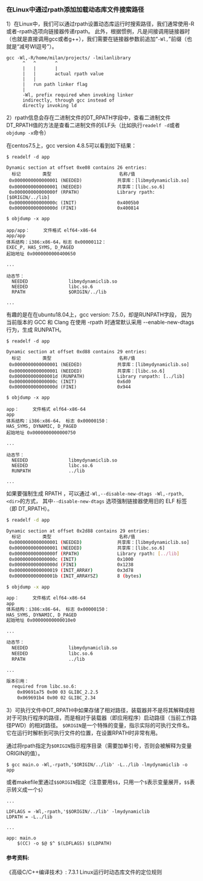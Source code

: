 ### 在Linux中通过rpath添加加载动态库文件搜索路径

1）在Linux中，我们可以通过rpath设置动态库运行时搜索路径，我们通常使用-R或者-rpath选项向链接器传递rpath。
此外，根据惯例，凡是间接调用链接器时（也就是直接调用gcc或者g++），我们需要在链接器参数前追加“`-Wl,`”前缀（也就是“减号Wl逗号”）。

```shell
gcc -Wl,-R/home/milan/projects/ -lmilanlibrary
      ^   ^       ^
      |   |       |
      |   |       actual rpath value
      |   |
      |   run path linker flag
      |
      -Wl, prefix required when invoking linker
      indirectly, through gcc instead of 
      directly invoking ld
```

2）rpath信息会存在二进制文件的DT_RPATH字段中，查看二进制文件DT_RPATH值的方法是查看二进制文件的ELF头（比如执行`readelf -d`或者`objdump -x`命令）

在centos7.5上，gcc version 4.8.5可以看到如下结果：

```shell
$ readelf -d app 

Dynamic section at offset 0xe08 contains 26 entries:
  标记        类型                         名称/值
 0x0000000000000001 (NEEDED)             共享库：[libmydynamiclib.so]
 0x0000000000000001 (NEEDED)             共享库：[libc.so.6]
 0x000000000000000f (RPATH)              Library rpath: [$ORIGIN/../lib]
 0x000000000000000c (INIT)               0x4005b0
 0x000000000000000d (FINI)               0x400814

```

```shell
$ objdump -x app

app/app：     文件格式 elf64-x86-64
app/app
体系结构：i386:x86-64，标志 0x00000112：
EXEC_P, HAS_SYMS, D_PAGED
起始地址 0x0000000000400650

...

动态节：
  NEEDED               libmydynamiclib.so
  NEEDED               libc.so.6
  RPATH                $ORIGIN/../lib

...
```

有趣的是在在ubuntu18.04上，gcc version: 7.5.0，却是RUNPATH字段，
因为当前版本的 GCC 和 Clang 在使用 -rpath 时通常默认采用 --enable-new-dtags 行为，生成 RUNPATH。

```shell
$ readelf -d app 

Dynamic section at offset 0xd88 contains 29 entries:
  标记        类型                         名称/值
 0x0000000000000001 (NEEDED)             共享库：[libmydynamiclib.so]
 0x0000000000000001 (NEEDED)             共享库：[libc.so.6]
 0x000000000000001d (RUNPATH)            Library runpath: [../lib]
 0x000000000000000c (INIT)               0x6d0
 0x000000000000000d (FINI)               0x944
```

```shell
$ objdump -x app

app：     文件格式 elf64-x86-64
app
体系结构：i386:x86-64， 标志 0x00000150：
HAS_SYMS, DYNAMIC, D_PAGED
起始地址 0x0000000000000750

...

动态节：
  NEEDED               libmydynamiclib.so
  NEEDED               libc.so.6
  RUNPATH              ../lib

...

```

如果要强制生成 RPATH ，可以通过`-Wl,--disable-new-dtags -Wl,-rpath,<dir>`的方式，
其中`--disable-new-dtags` 选项强制链接器使用旧的 ELF 标签（即 DT_RPATH）。

```bash
$ readelf -d app

Dynamic section at offset 0x2d88 contains 29 entries:
  标记        类型                         名称/值
 0x0000000000000001 (NEEDED)             共享库：[libmydynamiclib.so]
 0x0000000000000001 (NEEDED)             共享库：[libc.so.6]
 0x000000000000000f (RPATH)              Library rpath: [../lib]
 0x000000000000000c (INIT)               0x1000
 0x000000000000000d (FINI)               0x1238
 0x0000000000000019 (INIT_ARRAY)         0x3d78
 0x000000000000001b (INIT_ARRAYSZ)       8 (bytes)
```

```bash
$ objdump -x app

app：     文件格式 elf64-x86-64
app
体系结构：i386:x86-64， 标志 0x00000150：
HAS_SYMS, DYNAMIC, D_PAGED
起始地址 0x00000000000010e0

...

动态节：
  NEEDED               libmydynamiclib.so
  NEEDED               libc.so.6
  RPATH                ../lib

...

版本引用：
  required from libc.so.6:
    0x09691a75 0x00 03 GLIBC_2.2.5
    0x069691b4 0x00 02 GLIBC_2.34

```


3）可执行文件中DT_RPATH中如果存储了相对路径，装载器并不是将其解释成相对于可执行程序的路径，而是相对于装载器（即应用程序）启动路径（当前工作路径PWD）的相对路径。
`$ORIGIN`是一个特殊的变量，指示实际的可执行文件名。它在运行时解析到可执行文件的位置，在设置RPATH时非常有用。

通过将rpath指定为`$ORIGIN`指示程序目录（需要加单引号，否则会被解释为变量ORIGIN的值）。

```shell
$ gcc main.o -Wl,-rpath,'$ORIGIN/../lib' -L../lib -lmydynamiclib -o app
```

或者makefile里通过`$$ORIGIN`指定（注意要用`$$`，只用一个`$`表示变量展开，`$$`表示转义成一个`$`）

```
...

LDFLAGS = -Wl,-rpath,'$$ORIGIN/../lib' -lmydynamiclib
LDPATH = -L../lib

...

app: main.o
	$(CC) -o $@ $^ $(LDFLAGS) $(LDPATH)

```

#### 参考资料:
《高级C/C++编译技术》: 7.3.1 Linux运行时动态库文件的定位规则
